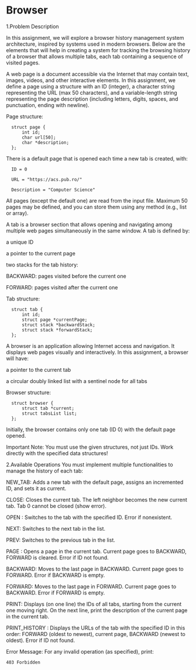 # Browser

1.Problem Description
   
  In this assignment, we will explore a browser history management system architecture,
  inspired by systems used in modern browsers. Below are the elements that will help in
  creating a system for tracking the browsing history of a browser that allows multiple tabs,
  each tab containing a sequence of visited pages.
  
  A web page is a document accessible via the Internet that may contain text, images,
  videos, and other interactive elements. In this assignment, we define a page using a structure
  with an ID (integer), a character string representing the URL (max 50 characters), and a
  variable-length string representing the page description (including letters, digits, spaces, and punctuation, ending with newline).

  Page structure:
  
      struct page {
          int id;
          char url[50];
          char *description;
      };
  
  There is a default page that is opened each time a new tab is created, with:
  
      ID = 0
      
      URL = "https://acs.pub.ro/"
      
      Description = "Computer Science"
  
  All pages (except the default one) are read from the input file. Maximum 50 pages may be defined, and you can store them using any method (e.g., list or array).
  
  A tab is a browser section that allows opening and navigating among multiple web pages
  simultaneously in the same window. A tab is defined by:
  
  a unique ID
  
  a pointer to the current page
  
  two stacks for the tab history:
  
  BACKWARD: pages visited before the current one
  
  FORWARD: pages visited after the current one
  
  Tab structure:
  
      struct tab {
          int id;
          struct page *currentPage;
          struct stack *backwardStack;
          struct stack *forwardStack;
      };
  
  A browser is an application allowing Internet access and navigation. It displays web pages
  visually and interactively. In this assignment, a browser will have:
  
  a pointer to the current tab
  
  a circular doubly linked list with a sentinel node for all tabs
  
  Browser structure:
  
      struct browser {
          struct tab *current;
          struct tabsList list;
      };
  
  Initially, the browser contains only one tab (ID 0) with the default page opened.
  
  Important Note:
  You must use the given structures, not just IDs. Work directly with the specified data structures!

2.Available Operations
  You must implement multiple functionalities to manage the history of each tab:
  
  NEW_TAB: Adds a new tab with the default page, assigns an incremented ID, and sets it as current.
  
  CLOSE: Closes the current tab. The left neighbor becomes the new current tab. Tab 0 cannot be closed (show error).
  
  OPEN : Switches to the tab with the specified ID. Error if nonexistent.
  
  NEXT: Switches to the next tab in the list.
  
  PREV: Switches to the previous tab in the list.
  
  PAGE : Opens a page in the current tab. Current page goes to BACKWARD, FORWARD is cleared. Error if ID not found.
  
  BACKWARD: Moves to the last page in BACKWARD. Current page goes to FORWARD. Error if BACKWARD is empty.
  
  FORWARD: Moves to the last page in FORWARD. Current page goes to BACKWARD. Error if FORWARD is empty.
  
  PRINT: Displays (on one line) the IDs of all tabs, starting from the current one moving right. On the next line, print the description of the current page in the current tab.
  
  PRINT_HISTORY : Displays the URLs of the tab with the specified ID in this order: FORWARD (oldest to newest), current page, BACKWARD (newest to oldest). Error if ID not found.
  
  Error Message: For any invalid operation (as specified), print:
  
    403 Forbidden
